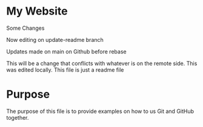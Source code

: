 # My Website

Some Changes


Now editing on update-readme branch

Updates made on main on Github before rebase

This will be a change that conflicts with
whatever is on the remote side.
This was edited locally.
This file is just a readme file

# Purpose

The purpose of this file is to provide examples
on how to us Git and GitHub together.